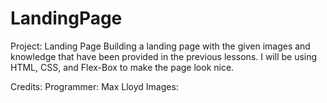 # LandingPage
Project: Landing Page
Building a landing page with the given images and knowledge that have been provided in the previous lessons. I will be using HTML, CSS, and Flex-Box to make the page look nice.

Credits:
Programmer: Max Lloyd
Images:
